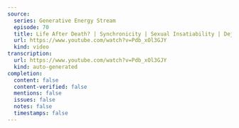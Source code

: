 ```yaml
---
source:
  series: Generative Energy Stream
  episode: 70
  title: Life After Death? | Synchronicity | Sexual Insatiability | Deja Vu | Autoimmunity | Communism
  url: https://www.youtube.com/watch?v=Pdb_xOl3GJY
  kind: video
transcription:
  url: https://www.youtube.com/watch?v=Pdb_xOl3GJY
  kind: auto-generated
completion:
  content: false
  content-verified: false
  mentions: false
  issues: false
  notes: false
  timestamps: false
---
```

